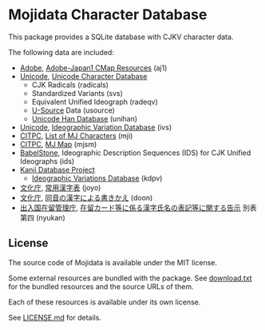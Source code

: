 # Mojidata Character Database

This package provides a SQLite database with CJKV character data.

The following data are included:

- [Adobe], [Adobe-Japan1 CMap Resources](https://github.com/adobe-type-tools/cmap-resources) (aj1)
- [Unicode], [Unicode Character Database](https://www.unicode.org/reports/tr44/)
    - CJK Radicals (radicals)
    - Standardized Variants (svs)
    - Equivalent Unified Ideograph (radeqv)
    - [U-Source](https://www.unicode.org/reports/tr45/) Data (usource)
    - [Unicode Han Database](https://www.unicode.org/reports/tr38/) (unihan)
- [Unicode], [Ideographic Variation Database](https://unicode.org/ivd/) (ivs)
- [CITPC], [List of MJ Characters](https://moji.or.jp/mojikiban/mjlist/) (mji)
- [CITPC], [MJ Map](https://moji.or.jp/mojikiban/map/) (mjsm)
- [BabelStone], Ideographic Description Sequences (IDS) for CJK Unified Ideographs (ids)
- [Kanji Database Project]
    - [Ideographic Variations Database](http://kanji-database.sourceforge.net/variants/variants.html) (kdpv)
- [文化庁], [常用漢字表](https://www.bunka.go.jp/kokugo_nihongo/sisaku/joho/joho/kijun/naikaku/kanji/) (joyo)
- [文化庁], [同音の漢字による書きかえ](https://www.bunka.go.jp/kokugo_nihongo/sisaku/joho/joho/kakuki/03/bukai03/03.html) (doon)
- [出入国在留管理庁], [在留カード等に係る漢字氏名の表記等に関する告示](https://www.moj.go.jp/isa/content/930002422.pdf) 別表第四 (nyukan)

[Adobe]: https://www.adobe.com/
[Unicode]: https://home.unicode.org/
[CITPC]: https://moji.or.jp/mojikiban/
[BabelStone]: https://www.babelstone.co.uk/Fonts/Han.html
[Kanji Database Project]: http://kanji-database.sourceforge.net/index.html
[文化庁]: https://www.bunka.go.jp/
[出入国在留管理庁]: https://www.moj.go.jp/isa/

## License

The source code of Mojidata is available under the MIT license.

Some external resources are bundled with the package. See [download.txt](download.txt)
for the bundled resources and the source URLs of them.

Each of these resources is available under its own license.

See [LICENSE.md](LICENSE.md) for details.
